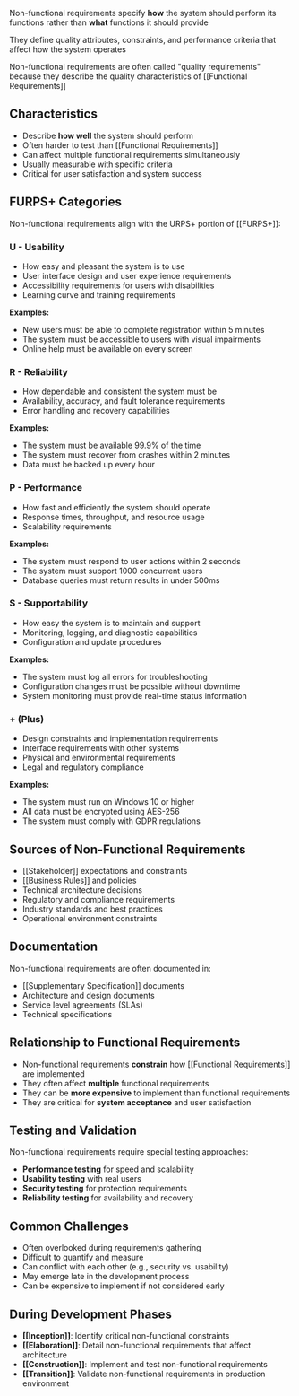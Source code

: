 Non-functional requirements specify **how** the system should perform its functions rather than **what** functions it should provide

They define quality attributes, constraints, and performance criteria that affect how the system operates

Non-functional requirements are often called "quality requirements" because they describe the quality characteristics of [[Functional Requirements]]

## Characteristics

- Describe **how well** the system should perform
- Often harder to test than [[Functional Requirements]]
- Can affect multiple functional requirements simultaneously
- Usually measurable with specific criteria
- Critical for user satisfaction and system success

## FURPS+ Categories

Non-functional requirements align with the URPS+ portion of [[FURPS+]]:

### U - Usability
- How easy and pleasant the system is to use
- User interface design and user experience requirements
- Accessibility requirements for users with disabilities
- Learning curve and training requirements

**Examples:**
- New users must be able to complete registration within 5 minutes
- The system must be accessible to users with visual impairments
- Online help must be available on every screen

### R - Reliability
- How dependable and consistent the system must be
- Availability, accuracy, and fault tolerance requirements
- Error handling and recovery capabilities

**Examples:**
- The system must be available 99.9% of the time
- The system must recover from crashes within 2 minutes
- Data must be backed up every hour

### P - Performance
- How fast and efficiently the system should operate
- Response times, throughput, and resource usage
- Scalability requirements

**Examples:**
- The system must respond to user actions within 2 seconds
- The system must support 1000 concurrent users
- Database queries must return results in under 500ms

### S - Supportability
- How easy the system is to maintain and support
- Monitoring, logging, and diagnostic capabilities
- Configuration and update procedures

**Examples:**
- The system must log all errors for troubleshooting
- Configuration changes must be possible without downtime
- System monitoring must provide real-time status information

### + (Plus)
- Design constraints and implementation requirements
- Interface requirements with other systems
- Physical and environmental requirements
- Legal and regulatory compliance

**Examples:**
- The system must run on Windows 10 or higher
- All data must be encrypted using AES-256
- The system must comply with GDPR regulations

## Sources of Non-Functional Requirements

- [[Stakeholder]] expectations and constraints
- [[Business Rules]] and policies
- Technical architecture decisions
- Regulatory and compliance requirements
- Industry standards and best practices
- Operational environment constraints

## Documentation

Non-functional requirements are often documented in:
- [[Supplementary Specification]] documents
- Architecture and design documents
- Service level agreements (SLAs)
- Technical specifications

## Relationship to Functional Requirements

- Non-functional requirements **constrain** how [[Functional Requirements]] are implemented
- They often affect **multiple** functional requirements
- They can be **more expensive** to implement than functional requirements
- They are critical for **system acceptance** and user satisfaction

## Testing and Validation

Non-functional requirements require special testing approaches:
- **Performance testing** for speed and scalability
- **Usability testing** with real users
- **Security testing** for protection requirements
- **Reliability testing** for availability and recovery

## Common Challenges

- Often overlooked during requirements gathering
- Difficult to quantify and measure
- Can conflict with each other (e.g., security vs. usability)
- May emerge late in the development process
- Can be expensive to implement if not considered early

## During Development Phases

- **[[Inception]]**: Identify critical non-functional constraints
- **[[Elaboration]]**: Detail non-functional requirements that affect architecture
- **[[Construction]]**: Implement and test non-functional requirements
- **[[Transition]]**: Validate non-functional requirements in production environment
